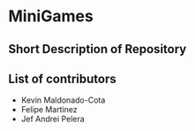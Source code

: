 # MiniGames

## Short Description of Repository

## List of contributors
- Kevin Maldonado-Cota
- Felipe Martinez
- Jef Andrei Pelera
